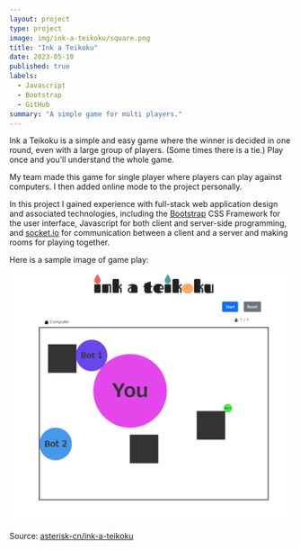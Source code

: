 ```yaml
---
layout: project
type: project
image: img/ink-a-teikoku/square.png
title: "Ink a Teikoku"
date: 2023-05-10
published: true
labels:
  - Javascript
  - Bootstrap
  - GitHub
summary: "A simple game for multi players."
---
```


Ink a Teikoku is a simple and easy game where the winner is decided in one round, even with a large group of players. (Some times there is a tie.) Play once and you'll understand the whole game.

My team made this game for single player where players can play against computers. I then added online mode to the project personally.

In this project I gained experience with full-stack web application design and associated technologies, including the [Bootstrap](http://getbootstrap.com/) CSS Framework for the user interface, Javascript for both client and server-side programming, and [socket.io](https://socket.io/) for communication between a client and a server and making rooms for playing together.

Here is a sample image of game play:

<img class="img-fluid" src="../img/ink-a-teikoku/game-play.png">

Source: <a href="https://github.com/asterisk-cn/ink-a-teikoku"><i class="large github icon "></i>asterisk-cn/ink-a-teikoku</a>
